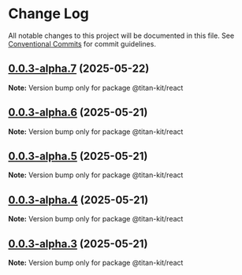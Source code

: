# Change Log

All notable changes to this project will be documented in this file.
See [Conventional Commits](https://conventionalcommits.org) for commit guidelines.

## [0.0.3-alpha.7](https://github.com/titan-kit/react/compare/v0.0.3-alpha.6...v0.0.3-alpha.7) (2025-05-22)

**Note:** Version bump only for package @titan-kit/react

## [0.0.3-alpha.6](https://github.com/titan-kit/react/compare/v0.0.3-alpha.5...v0.0.3-alpha.6) (2025-05-21)

**Note:** Version bump only for package @titan-kit/react

## [0.0.3-alpha.5](https://github.com/titan-kit/react/compare/v0.0.3-alpha.4...v0.0.3-alpha.5) (2025-05-21)

**Note:** Version bump only for package @titan-kit/react

## [0.0.3-alpha.4](https://github.com/titan-kit/react/compare/v0.0.3-alpha.3...v0.0.3-alpha.4) (2025-05-21)

**Note:** Version bump only for package @titan-kit/react

## [0.0.3-alpha.3](https://github.com/titan-kit/react/compare/v0.0.3-alpha.2...v0.0.3-alpha.3) (2025-05-21)

**Note:** Version bump only for package @titan-kit/react
